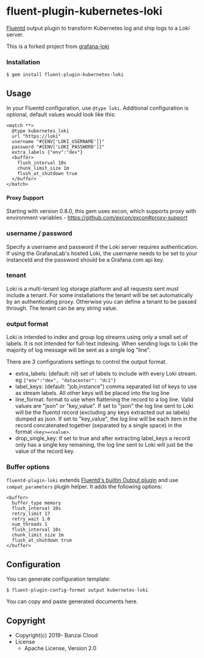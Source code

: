 # fluent-plugin-kubernetes-loki

[Fluentd](https://fluentd.org/) output plugin to transform Kubernetes log and ship logs to a Loki server.

This is a forked project from [grafana-loki](https://raw.githubusercontent.com/grafana/loki/master/fluentd/fluent-plugin-grafana-loki)

### Installation

```
$ gem install fluent-plugin-kubernetes-loki
```

## Usage
In your Fluentd configuration, use `@type loki`. Additional configuration is optional, default values would look like this:
```
<match **>
  @type kubernetes_loki
  url "https://loki"
  username "#{ENV['LOKI_USERNAME']}"
  password "#{ENV['LOKI_PASSWORD']}"
  extra_labels {"env":"dev"}
  <buffer>
    flush_interval 10s
    chunk_limit_size 1m
    flush_at_shutdown true
  </buffer>
</match>
```
#### Proxy Support

Starting with version 0.8.0, this gem uses excon, which supports proxy with environment variables - https://github.com/excon/excon#proxy-support

### username / password
Specify a username and password if the Loki server requires authentication.
If using the GrafanaLab's hosted Loki, the username needs to be set to your instanceId and the password should be a Grafana.com api key.

### tenant
Loki is a multi-tenant log storage platform and all requests sent must include a tenant.  For some installations the tenant will be set automatically by an authenticating proxy.  Otherwise you can define a tenant to be passed through.  The tenant can be any string value.


### output format
Loki is intended to index and group log streams using only a small set of labels.  It is not intended for full-text indexing.  When sending logs to Loki the majority of log message will be sent as a single log "line".

There are 3 configurations settings to control the output format.
 - extra_labels: (default: nil) set of labels to include with every Loki stream. eg `{"env":"dev", "datacenter": "dc1"}`
 - label_keys: (default: "job,instance") comma separated list of keys to use as stream labels.  All other keys will be placed into the log line
 - line_format: format to use when flattening the record to a log line. Valid values are "json" or "key_value".  If set to "json" the log line sent to Loki will be the fluentd record (excluding any keys extracted out as labels) dumped as json.  If set to "key_value", the log line will be each item in the record concatenated together (separated by a single space) in the format `<key>=<value>`.
 - drop_single_key: if set to true and after extracting label_keys a record only has a single key remaining, the log line sent to Loki will just be the value of the record key.

### Buffer options

`fluentd-plugin-loki` extends [Fluentd's builtin Output plugin](https://docs.fluentd.org/v1.0/articles/output-plugin-overview) and use `compat_parameters` plugin helper. It adds the following options:

```
<buffer>
  buffer_type memory
  flush_interval 10s
  retry_limit 17
  retry_wait 1.0
  num_threads 1
  flush_interval 10s
  chunk_limit_size 1m
  flush_at_shutdown true
</buffer>
```

## Configuration

You can generate configuration template:

```
$ fluent-plugin-config-format output kubernetes-loki
```

You can copy and paste generated documents here.

## Copyright

* Copyright(c) 2019- Banzai Cloud
* License
  * Apache License, Version 2.0




